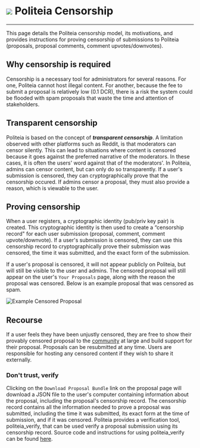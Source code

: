 # <img class="dcr-icon" src="/img/dcr-icons/Politeia.svg" /> Politeia Censorship

---

This page details the Politeia censorship model, its motivations, and provides instructions for proving censorship of submissions to Politeia (proposals, proposal comments, comment upvotes/downvotes).

## Why censorship is required

Censorship is a necessary tool for administrators for several reasons. For one, Politeia cannot host illegal content. For another, because the fee to submit a proposal is relatively low (0.1 DCR), there is a risk the system could be flooded with spam proposals that waste the time and attention of stakeholders. 


## Transparent censorship 

Politeia is based on the concept of *__transparent censorship__*. A limitation observed with other platforms such as Reddit, is that moderators can censor silently. This can lead to situations where content is censored because it goes against the preferred narrative of the moderators. In these cases, it is often the users' word against that of the moderators'. In Politeia, admins can censor content, but can only do so transparently. If a user's submission is censored, they can cryptographically prove that the censorship occured. If admins censor a proposal, they must also provide a reason, which is viewable to the user. 


## Proving censorship

When a user registers, a cryptographic identity (pub/priv key pair) is created. This cryptographic identity is then used to create a “censorship record" for each user submission (proposal, comment, comment upvote/downvote). If a user's submission is censored, they can use this censorship record to cryptographically prove their submission was censored, the time it was submitted, and the exact form of the submission. 

If a user's proposal is censored, it will not appear publicly on Politeia, but will still be visible to the user and admins. The censored proposal will still appear on the user's `Your Proposals` page, along with the reason the proposal was censored. Below is an example proposal that was censored as spam. 

![Example Censored Proposal](/img/politeia/censored-proposal.png)

## Recourse

If a user feels they have been unjustly censored, they are free to show their provably censored proposal to the [community](../../getting-started/beginner-guide.md#community) at large and build support for their proposal. Proposals can be resubmitted at any time. Users are responsible for hosting any censored content if they wish to share it externally.   

### Don't trust, verify

Clicking on the `Download Proposal Bundle` link on the proposal page will download a JSON file to the user's computer containing information about the proposal, including the proposal's censorship record. The censorship record contains all the information needed to prove a proposal was submitted, including the time it was submitted, its exact form at the time of submission, and if it was censored. Politeia provides a verification tool, politeia_verify, that can be used verify a proposal submission using its censorship record. Source code and instructions for using politeia_verify can be found [here](https://github.com/decred/politeia/tree/master/politeiad/cmd/politeia_verify).

